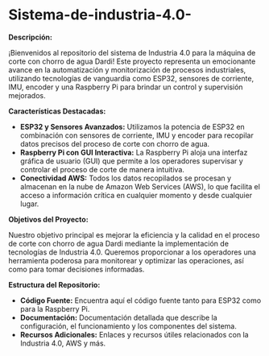 # Sistema-de-industria-4.0-


**Descripción:**

¡Bienvenidos al repositorio del sistema de Industria 4.0 para la máquina de corte con chorro de agua Dardi! Este proyecto representa un emocionante avance en la automatización y monitorización de procesos industriales, utilizando tecnologías de vanguardia como ESP32, sensores de corriente, IMU, encoder y una Raspberry Pi para brindar un control y supervisión mejorados.

**Características Destacadas:**

* **ESP32 y Sensores Avanzados:** Utilizamos la potencia de ESP32 en combinación con sensores de corriente, IMU y encoder para recopilar datos precisos del proceso de corte con chorro de agua.
* **Raspberry Pi con GUI Interactiva:** La Raspberry Pi aloja una interfaz gráfica de usuario (GUI) que permite a los operadores supervisar y controlar el proceso de corte de manera intuitiva.
* **Conectividad AWS:** Todos los datos recopilados se procesan y almacenan en la nube de Amazon Web Services (AWS), lo que facilita el acceso a información crítica en cualquier momento y desde cualquier lugar.

**Objetivos del Proyecto:**

Nuestro objetivo principal es mejorar la eficiencia y la calidad en el proceso de corte con chorro de agua Dardi mediante la implementación de tecnologías de Industria 4.0. Queremos proporcionar a los operadores una herramienta poderosa para monitorear y optimizar las operaciones, así como para tomar decisiones informadas.

**Estructura del Repositorio:**

* **Código Fuente:** Encuentra aquí el código fuente tanto para ESP32 como para la Raspberry Pi.
* **Documentación:** Documentación detallada que describe la configuración, el funcionamiento y los componentes del sistema.
* **Recursos Adicionales:** Enlaces y recursos útiles relacionados con la Industria 4.0, AWS y más.
